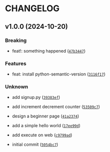 # CHANGELOG


## v1.0.0 (2024-10-20)

### Breaking

* feat!: something happened ([`47b3447`](https://github.com/mehranasghari/flet-practice/commit/47b344791ce24a3c85cf4cc4b918a6c5730c32e5))

### Features

* feat: install python-semantic-version ([`3116f17`](https://github.com/mehranasghari/flet-practice/commit/3116f1751b8ada0d14ba8822267892d217088d05))

### Unknown

* add signup.py ([`39383ef`](https://github.com/mehranasghari/flet-practice/commit/39383ef4d64426eacc6645c24ce7d291be8b8456))

* add increment decrement counter ([`53509c7`](https://github.com/mehranasghari/flet-practice/commit/53509c75702d5cf375f66b382e6b59c93101b9b4))

* design a beginner page ([`41a2374`](https://github.com/mehranasghari/flet-practice/commit/41a2374ddd4fa29a5b81776e78ed86bd21368874))

* add a simple hello world ([`17ee99d`](https://github.com/mehranasghari/flet-practice/commit/17ee99d0dc6b14238052e5d793af51429928cbc1))

* add execute on web ([`c9799ad`](https://github.com/mehranasghari/flet-practice/commit/c9799adff1028227c4ccb049b5e1aeea74b2ed82))

* initial commit ([`5054bc7`](https://github.com/mehranasghari/flet-practice/commit/5054bc7f55bb8f2b8bc8b09233d72d3764a8ac7e))
